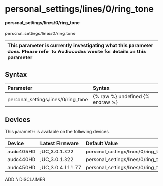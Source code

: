 ﻿---
description: personal_settings/lines/0/ring_tone
search: false
---

# personal_settings/lines/0/ring_tone

#### personal_settings/lines/0/ring_tone

personal_settings/lines/0/ring_tone


| This parameter is currently investigating what this parameter does. Please refer to Audiocodes wesite for details on this parameter | 
| :--- |

## Syntax
| Parameter | Syntax |
| :--- | :--- |
|personal_settings/lines/0/ring_tone | {% raw %} undefined {% endraw %}|

## Devices
This parameter is available on the following devices

| Device | Latest Firmware | Default Value |
|:---|:---|:---|
| audc405HD | ;UC_3.0.1.322 | personal_settings/lines/0/ring_tone=Ring01 
| audc440HD | ;UC_3.0.1.322 | personal_settings/lines/0/ring_tone=Ring01 
| audc450HD | ;UC_3.0.4.111.77 | personal_settings/lines/0/ring_tone=Ring01 

ADD A DISCLAIMER
